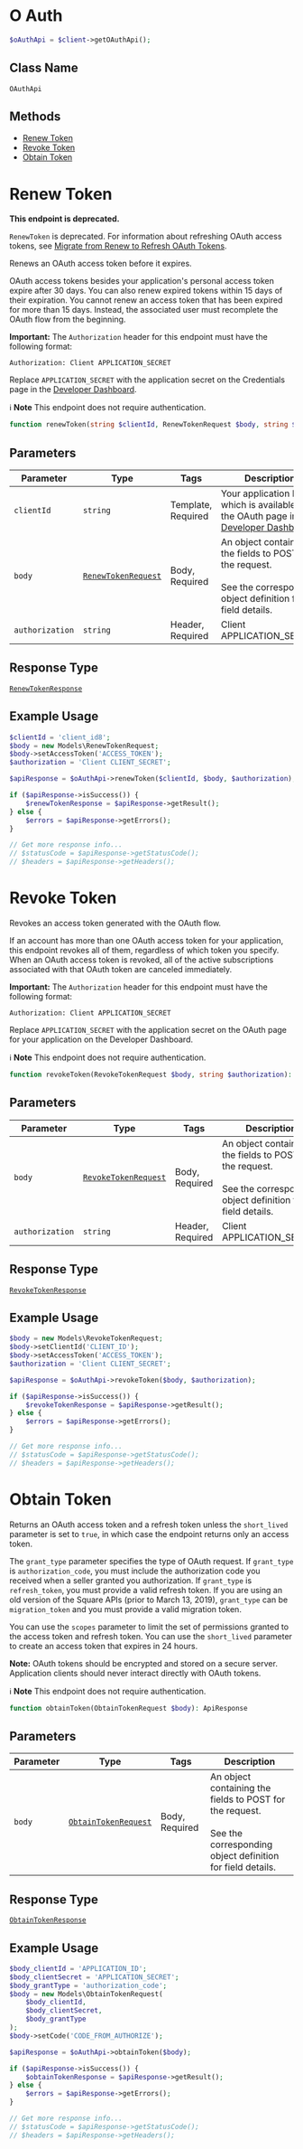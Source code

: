 # O Auth

```php
$oAuthApi = $client->getOAuthApi();
```

## Class Name

`OAuthApi`

## Methods

* [Renew Token](../../doc/apis/o-auth.md#renew-token)
* [Revoke Token](../../doc/apis/o-auth.md#revoke-token)
* [Obtain Token](../../doc/apis/o-auth.md#obtain-token)


# Renew Token

**This endpoint is deprecated.**

`RenewToken` is deprecated. For information about refreshing OAuth access tokens, see
[Migrate from Renew to Refresh OAuth Tokens](https://developer.squareup.com/docs/oauth-api/migrate-to-refresh-tokens).

Renews an OAuth access token before it expires.

OAuth access tokens besides your application's personal access token expire after 30 days.
You can also renew expired tokens within 15 days of their expiration.
You cannot renew an access token that has been expired for more than 15 days.
Instead, the associated user must recomplete the OAuth flow from the beginning.

__Important:__ The `Authorization` header for this endpoint must have the
following format:

```
Authorization: Client APPLICATION_SECRET
```

Replace `APPLICATION_SECRET` with the application secret on the Credentials
page in the [Developer Dashboard](https://developer.squareup.com/apps).

:information_source: **Note** This endpoint does not require authentication.

```php
function renewToken(string $clientId, RenewTokenRequest $body, string $authorization): ApiResponse
```

## Parameters

| Parameter | Type | Tags | Description |
|  --- | --- | --- | --- |
| `clientId` | `string` | Template, Required | Your application ID, which is available in the OAuth page in the [Developer Dashboard](https://developer.squareup.com/apps). |
| `body` | [`RenewTokenRequest`](../../doc/models/renew-token-request.md) | Body, Required | An object containing the fields to POST for the request.<br><br>See the corresponding object definition for field details. |
| `authorization` | `string` | Header, Required | Client APPLICATION_SECRET |

## Response Type

[`RenewTokenResponse`](../../doc/models/renew-token-response.md)

## Example Usage

```php
$clientId = 'client_id8';
$body = new Models\RenewTokenRequest;
$body->setAccessToken('ACCESS_TOKEN');
$authorization = 'Client CLIENT_SECRET';

$apiResponse = $oAuthApi->renewToken($clientId, $body, $authorization);

if ($apiResponse->isSuccess()) {
    $renewTokenResponse = $apiResponse->getResult();
} else {
    $errors = $apiResponse->getErrors();
}

// Get more response info...
// $statusCode = $apiResponse->getStatusCode();
// $headers = $apiResponse->getHeaders();
```


# Revoke Token

Revokes an access token generated with the OAuth flow.

If an account has more than one OAuth access token for your application, this
endpoint revokes all of them, regardless of which token you specify. When an
OAuth access token is revoked, all of the active subscriptions associated
with that OAuth token are canceled immediately.

__Important:__ The `Authorization` header for this endpoint must have the
following format:

```
Authorization: Client APPLICATION_SECRET
```

Replace `APPLICATION_SECRET` with the application secret on the OAuth
page for your application on the Developer Dashboard.

:information_source: **Note** This endpoint does not require authentication.

```php
function revokeToken(RevokeTokenRequest $body, string $authorization): ApiResponse
```

## Parameters

| Parameter | Type | Tags | Description |
|  --- | --- | --- | --- |
| `body` | [`RevokeTokenRequest`](../../doc/models/revoke-token-request.md) | Body, Required | An object containing the fields to POST for the request.<br><br>See the corresponding object definition for field details. |
| `authorization` | `string` | Header, Required | Client APPLICATION_SECRET |

## Response Type

[`RevokeTokenResponse`](../../doc/models/revoke-token-response.md)

## Example Usage

```php
$body = new Models\RevokeTokenRequest;
$body->setClientId('CLIENT_ID');
$body->setAccessToken('ACCESS_TOKEN');
$authorization = 'Client CLIENT_SECRET';

$apiResponse = $oAuthApi->revokeToken($body, $authorization);

if ($apiResponse->isSuccess()) {
    $revokeTokenResponse = $apiResponse->getResult();
} else {
    $errors = $apiResponse->getErrors();
}

// Get more response info...
// $statusCode = $apiResponse->getStatusCode();
// $headers = $apiResponse->getHeaders();
```


# Obtain Token

Returns an OAuth access token and a refresh token unless the
`short_lived` parameter is set to `true`, in which case the endpoint
returns only an access token.

The `grant_type` parameter specifies the type of OAuth request. If
`grant_type` is `authorization_code`, you must include the authorization
code you received when a seller granted you authorization. If `grant_type`
is `refresh_token`, you must provide a valid refresh token. If you are using
an old version of the Square APIs (prior to March 13, 2019), `grant_type`
can be `migration_token` and you must provide a valid migration token.

You can use the `scopes` parameter to limit the set of permissions granted
to the access token and refresh token. You can use the `short_lived` parameter
to create an access token that expires in 24 hours.

__Note:__ OAuth tokens should be encrypted and stored on a secure server.
Application clients should never interact directly with OAuth tokens.

:information_source: **Note** This endpoint does not require authentication.

```php
function obtainToken(ObtainTokenRequest $body): ApiResponse
```

## Parameters

| Parameter | Type | Tags | Description |
|  --- | --- | --- | --- |
| `body` | [`ObtainTokenRequest`](../../doc/models/obtain-token-request.md) | Body, Required | An object containing the fields to POST for the request.<br><br>See the corresponding object definition for field details. |

## Response Type

[`ObtainTokenResponse`](../../doc/models/obtain-token-response.md)

## Example Usage

```php
$body_clientId = 'APPLICATION_ID';
$body_clientSecret = 'APPLICATION_SECRET';
$body_grantType = 'authorization_code';
$body = new Models\ObtainTokenRequest(
    $body_clientId,
    $body_clientSecret,
    $body_grantType
);
$body->setCode('CODE_FROM_AUTHORIZE');

$apiResponse = $oAuthApi->obtainToken($body);

if ($apiResponse->isSuccess()) {
    $obtainTokenResponse = $apiResponse->getResult();
} else {
    $errors = $apiResponse->getErrors();
}

// Get more response info...
// $statusCode = $apiResponse->getStatusCode();
// $headers = $apiResponse->getHeaders();
```

